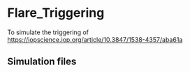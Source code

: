 # Flare_Triggering

To simulate the triggering of https://iopscience.iop.org/article/10.3847/1538-4357/aba61a

## Simulation files
